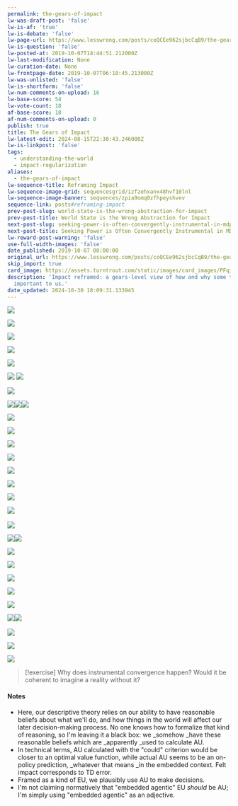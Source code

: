 ```yaml
---
permalink: the-gears-of-impact
lw-was-draft-post: 'false'
lw-is-af: 'true'
lw-is-debate: 'false'
lw-page-url: https://www.lesswrong.com/posts/coQCEe962sjbcCqB9/the-gears-of-impact
lw-is-question: 'false'
lw-posted-at: 2019-10-07T14:44:51.212000Z
lw-last-modification: None
lw-curation-date: None
lw-frontpage-date: 2019-10-07T06:10:45.213000Z
lw-was-unlisted: 'false'
lw-is-shortform: 'false'
lw-num-comments-on-upload: 16
lw-base-score: 54
lw-vote-count: 18
af-base-score: 18
af-num-comments-on-upload: 0
publish: true
title: The Gears of Impact
lw-latest-edit: 2024-08-15T22:30:43.246000Z
lw-is-linkpost: 'false'
tags:
  - understanding-the-world
  - impact-regularization
aliases:
  - the-gears-of-impact
lw-sequence-title: Reframing Impact
lw-sequence-image-grid: sequencesgrid/izfzehxanx48hvf10lnl
lw-sequence-image-banner: sequences/zpia9omq0zfhpeyshvev
sequence-link: posts#reframing-impact
prev-post-slug: world-state-is-the-wrong-abstraction-for-impact
prev-post-title: World State is the Wrong Abstraction for Impact
next-post-slug: seeking-power-is-often-convergently-instrumental-in-mdps
next-post-title: Seeking Power is Often Convergently Instrumental in MDPs
lw-reward-post-warning: 'false'
use-full-width-images: 'false'
date_published: 2019-10-07 00:00:00
original_url: https://www.lesswrong.com/posts/coQCEe962sjbcCqB9/the-gears-of-impact
skip_import: true
card_image: https://assets.turntrout.com/static/images/card_images/PFqi66W.png
description: 'Impact reframed: a gears-level view of how and why some things seem
  important to us.'
date_updated: 2024-10-30 18:09:31.133945
---
```




![](https://assets.turntrout.com/static/images/posts/hKhkvwg.avif)

![](https://assets.turntrout.com/static/images/posts/IXogCtA.avif)

![](https://assets.turntrout.com/static/images/posts/2r2DVFx.avif)

![](https://assets.turntrout.com/static/images/posts/holekcV.avif)

![](https://assets.turntrout.com/static/images/posts/SzFSiEc.avif)

![](https://assets.turntrout.com/static/images/posts/wCRzqox.avif) ![](https://assets.turntrout.com/static/images/posts/BAWF2q1.avif)

![](https://assets.turntrout.com/static/images/posts/UCGx4QR.avif )

![](https://assets.turntrout.com/static/images/posts/5YOlvLh.avif)![](https://assets.turntrout.com/static/images/posts/yA8wkQP.avif)![](https://assets.turntrout.com/static/images/posts/QXG2pVK.avif)

![](https://assets.turntrout.com/static/images/posts/27F0KkU.avif)

![](https://assets.turntrout.com/static/images/posts/B7rMciV.avif)

![](https://assets.turntrout.com/static/images/posts/HIfRI7r.avif)

![](https://assets.turntrout.com/static/images/posts/ye9suf7.avif)

![](https://assets.turntrout.com/static/images/posts/sMgB7yR.avif)

![](https://assets.turntrout.com/static/images/posts/lQ1jYfB.avif )

![](https://assets.turntrout.com/static/images/posts/b6pDiKi.avif)

[​](​![]\(https://assets.turntrout.com/static/images/posts/iRLXEeH.avif)![](https://assets.turntrout.com/static/images/posts/iRLXEeH.avif)

![](https://assets.turntrout.com/static/images/posts/uRr6YqY.avif )

![](https://assets.turntrout.com/static/images/posts/67uR5SE.avif)![](https://assets.turntrout.com/static/images/posts/PFqi66W.avif)

![](https://assets.turntrout.com/static/images/posts/GBVahyL.avif)

![](https://assets.turntrout.com/static/images/posts/SATKmJJ.avif)

![](https://assets.turntrout.com/static/images/posts/v338kDc.avif)

![](https://assets.turntrout.com/static/images/posts/oqEeta9.avif)

![](https://assets.turntrout.com/static/images/posts/epI7152.avif)

![](https://assets.turntrout.com/static/images/posts/dvVEmBs.avif) [​](​![]\(https://assets.turntrout.com/static/images/posts/HShpS3u.avif)![](https://assets.turntrout.com/static/images/posts/HShpS3u.avif)

![](https://assets.turntrout.com/static/images/posts/WjTqF2y.avif)

![](https://assets.turntrout.com/static/images/posts/dLUrki7.avif)

![](https://assets.turntrout.com/static/images/posts/lDbQW2b.avif )


> [!exercise]
> Why does instrumental convergence happen? Would it be coherent to imagine a reality without it?

#### Notes

- Here, our descriptive theory relies on our ability to have reasonable beliefs about what we'll do, and how things in the world will affect our later decision-making process. No one knows how to formalize that kind of reasoning, so I'm leaving it a black box: we _somehow _have these reasonable beliefs which are _apparently _used to calculate AU.
- In technical terms, AU calculated with the "could" criterion would be closer to an optimal value function, while actual AU seems to be an on-policy prediction, _whatever that means _in the embedded context. Felt impact corresponds to TD error.
- Framed as a kind of EU, we plausibly use AU to make decisions.
- I'm not claiming normatively that "embedded agentic" EU _should_ be AU; I'm simply using "embedded agentic" as an adjective.
